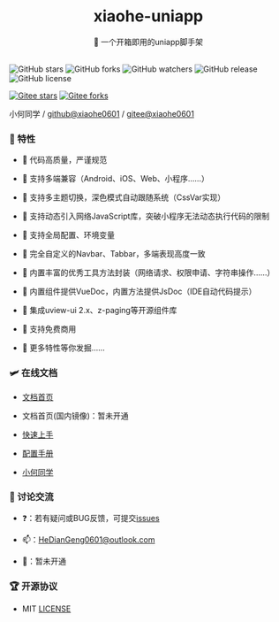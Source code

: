 <div align="center">
  <h1>xiaohe-uniapp</h1>
  <span>🚀 一个开箱即用的uniapp脚手架</span>
</div>

<br>

![GitHub stars](https://img.shields.io/github/stars/xiaohe0601/xiaohe-uniapp?logo=GitHub&style=flat-square)
![GitHub forks](https://img.shields.io/github/forks/xiaohe0601/xiaohe-uniapp?logo=GitHub&style=flat-square)
![GitHub watchers](https://img.shields.io/github/watchers/xiaohe0601/xiaohe-uniapp?logo=GitHub&style=flat-square)
![GitHub release](https://img.shields.io/github/v/release/xiaohe0601/xiaohe-uniapp?logo=GitHub&style=flat-square)
![GitHub license](https://img.shields.io/github/license/xiaohe0601/xiaohe-uniapp?style=flat-square)

[![Gitee stars](https://gitee.com/xiaohe0601/xiaohe-uniapp/badge/star.svg?theme=dark)](https://gitee.com/xiaohe0601/xiaohe-uniapp/stargazers)
[![Gitee forks](https://gitee.com/xiaohe0601/xiaohe-uniapp/badge/fork.svg?theme=dark)](https://gitee.com/xiaohe0601/xiaohe-uniapp/members)

小何同学 / [github@xiaohe0601](https://github.com/xiaohe0601) / [gitee@xiaohe0601](https://gitee.com/xiaohe0601)

### 🎉 特性

- 🍔 代码高质量，严谨规范

- 🍚 支持多端兼容（Android、iOS、Web、小程序……）

- 🍖 支持多主题切换，深色模式自动跟随系统（CssVar实现）

- 🍜 支持动态引入网络JavaScript库，突破小程序无法动态执行代码的限制

- 🍙 支持全局配置、环境变量

- 🍟 完全自定义的Navbar、Tabbar，多端表现高度一致

- 🧀 内置丰富的优秀工具方法封装（网络请求、权限申请、字符串操作……）

- 🍳 内置组件提供VueDoc，内置方法提供JsDoc（IDE自动代码提示）

- 🍨 集成uview-ui 2.x、z-paging等开源组件库

- 🌭 支持免费商用

- 🥗 更多特性等你发掘……

### 🛩️ 在线文档

- [文档首页](https://xiaohe-uniapp.myhdg.top)

- 文档首页(国内镜像)：暂未开通

- [快速上手](https://xiaohe-uniapp.myhdg.top/guide/getting-started.html)

- [配置手册](https://xiaohe-uniapp.myhdg.top/config/global.html)

- [小何同学](https://xiaohe-uniapp.myhdg.top/about/xiaohe.html)

### 🐶 讨论交流

- ❓：若有疑问或BUG反馈，可提交[issues](https://github.com/xiaohe0601/xiaohe-uniapp/issues)

- 📫：[HeDianGeng0601@outlook.com](mailto:HeDianGeng0601@outlook.com)

- 🐧：暂未开通

### 🏆 开源协议

- MIT [LICENSE](./LICENSE)